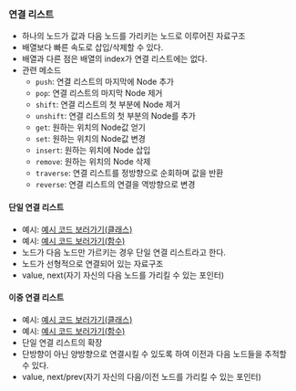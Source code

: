 ### 연결 리스트

- 하나의 노드가 값과 다음 노드를 가리키는 노드로 이루어진 자료구조
- 배열보다 빠른 속도로 삽입/삭제할 수 있다.
- 배열과 다른 점은 배열의 index가 연결 리스트에는 없다.
- 관련 메소드
  - `push`: 연결 리스트의 마지막에 Node 추가
  - `pop`: 연결 리스트의 마지막 Node 제거
  - `shift`: 연결 리스트의 첫 부분에 Node 제거
  - `unshift`: 연결 리스트의 첫 부분의 Node를 추가
  - `get`: 원하는 위치의 Node값 얻기
  - `set`: 원하는 위치의 Node값 변경
  - `insert`: 원하는 위치에 Node 삽입
  - `remove`: 원하는 위치의 Node 삭제
  - `traverse`: 연결 리스트를 정방향으로 순회하며 값을 반환
  - `reverse`: 연결 리스트의 연결을 역방향으로 변경

#### 단일 연결 리스트

- 예시: [예시 코드 보러가기(클래스)](./1-classSingleLinked.js)
- 예시: [예시 코드 보러가기(함수)](./2-functionSingleLinked.js)
- 노드가 다음 노드만 가르키는 경우 단일 연결 리스트라고 한다.
- 노드가 선형적으로 연결되어 있는 자료구조
- value, next(자기 자신의 다음 노드를 가리킬 수 있는 포인터)

#### 이중 연결 리스트

- 예시: [예시 코드 보러가기(클래스)](./3-classDoubleLinked.js)
- 예시: [예시 코드 보러가기(함수)](./4-functionDoubleLinked.js)
- 단일 연결 리스트의 확장
- 단방향이 아닌 양방향으로 연결시킬 수 있도록 하여 이전과 다음 노드들을 추적할 수 있다.
- value, next/prev(자기 자신의 다음/이전 노드를 가리킬 수 있는 포인터)
